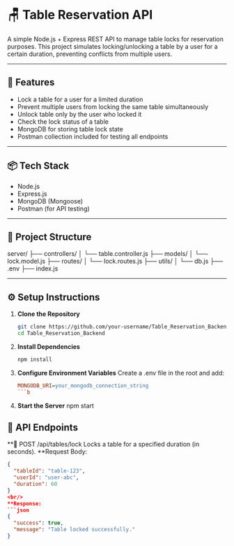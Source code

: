 # 🪑 Table Reservation API

A simple Node.js + Express REST API to manage table locks for reservation purposes. This project simulates locking/unlocking a table by a user for a certain duration, preventing conflicts from multiple users.

---

## 🚀 Features

- Lock a table for a user for a limited duration
- Prevent multiple users from locking the same table simultaneously
- Unlock table only by the user who locked it
- Check the lock status of a table
- MongoDB for storing table lock state
- Postman collection included for testing all endpoints

---

## 📦 Tech Stack

- Node.js
- Express.js
- MongoDB (Mongoose)
- Postman (for API testing)

---

## 📁 Project Structure
server/
├── controllers/
│ └── table.controller.js
├── models/
│ └── lock.model.js
├── routes/
│ └── lock.routes.js
├── utils/
│ └── db.js
├── .env
├── index.js


---

## ⚙️ Setup Instructions

1. **Clone the Repository**
   ```bash
   git clone https://github.com/your-username/Table_Reservation_Backend.git
   cd Table_Reservation_Backend
2. **Install Dependencies**   
   ```bash
   npm install
3. **Configure Environment Variables**
     Create a .env file in the root and add:
   ```ini
   MONGODB_URI=your_mongodb_connection_string
   ```b
4. **Start the Server**
     npm start

## 📡 API Endpoints
**🔐 POST /api/tables/lock
Locks a table for a specified duration (in seconds).
**Request Body:
```json
{
  "tableId": "table-123",
  "userId": "user-abc",
  "duration": 60
}
<br/>
**Response:
```json
{
  "success": true,
  "message": "Table locked successfully."
}

